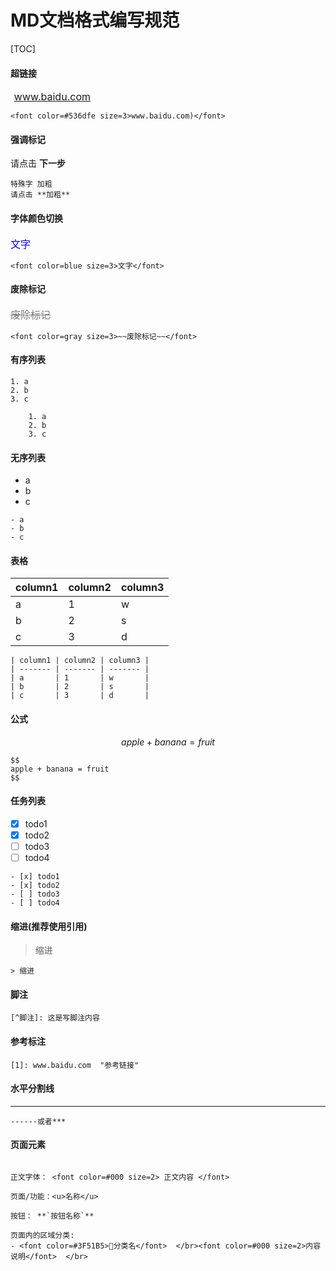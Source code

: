 
#  MD文档格式编写规范 

[TOC]

#### 超链接
<font color=#fff size=3>(www.baidu.com)</font>

```
<font color=#536dfe size=3>www.baidu.com)</font>
```

#### 强调标记

请点击 **下一步** 

```
特殊字 加粗 
请点击 **加粗** 
```

#### 字体颜色切换
<font color=blue size=3>文字</font>

```
<font color=blue size=3>文字</font>
```

#### 废除标记

<font color=gray size=3>~~废除标记~~</font>
```
<font color=gray size=3>~~废除标记~~</font>
```

#### 有序列表

   	1. a
   	2. b
   	3. c

```
 	1. a
 	2. b
 	3. c
```
#### 无序列表
- a
- b
- c
```
- a
- b
- c
```

#### 表格

| column1 | column2 | column3 |
| ------- | ------- | ------- |
| a       | 1       | w       |
| b       | 2       | s       |
| c       | 3       | d       |

```
| column1 | column2 | column3 |
| ------- | ------- | ------- |
| a       | 1       | w       |
| b       | 2       | s       |
| c       | 3       | d       |
```

#### 公式

$$
apple + banana = fruit
$$

```
$$
apple + banana = fruit
$$
```

#### 任务列表

- [x] todo1
- [x] todo2
- [ ] todo3
- [ ] todo4

```
- [x] todo1
- [x] todo2
- [ ] todo3
- [ ] todo4
```

#### 缩进(推荐使用引用)
> 缩进
```
> 缩进
```

#### 脚注
[^脚注]: 这是写脚注内容
```
[^脚注]: 这是写脚注内容
```
#### 参考标注
[1]: www.baidu.com	"参考链接"
```
[1]: www.baidu.com	"参考链接"
```

#### 水平分割线

------

```
------或者***
```



#### 页面元素

```

正文字体： <font color=#000 size=2> 正文内容 </font>

页面/功能：<u>名称</u>

按钮： **`按钮名称`**

页面内的区域分类:
- <font color=#3F51B5>分类名</font>  </br><font color=#000 size=2>内容说明</font>  </br>

```
